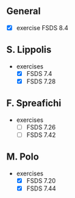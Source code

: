 ## General

* [x] exercise FSDS 8.4

## S. Lippolis

* exercises
  * [x] FSDS 7.4
  * [x] FSDS 7.28

## F. Spreafichi

* exercises
  * [ ] FSDS 7.26
  * [ ] FSDS 7.42

## M. Polo

* exercises
  * [x] FSDS 7.20
  * [x] FSDS 7.44
